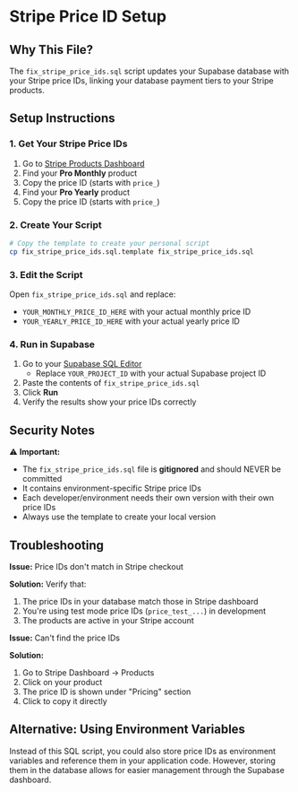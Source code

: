 # Stripe Price ID Setup

## Why This File?

The `fix_stripe_price_ids.sql` script updates your Supabase database with your Stripe price IDs, linking your database payment tiers to your Stripe products.

## Setup Instructions

### 1. Get Your Stripe Price IDs

1. Go to [Stripe Products Dashboard](https://dashboard.stripe.com/test/products)
2. Find your **Pro Monthly** product
3. Copy the price ID (starts with `price_`)
4. Find your **Pro Yearly** product
5. Copy the price ID (starts with `price_`)

### 2. Create Your Script

```bash
# Copy the template to create your personal script
cp fix_stripe_price_ids.sql.template fix_stripe_price_ids.sql
```

### 3. Edit the Script

Open `fix_stripe_price_ids.sql` and replace:
- `YOUR_MONTHLY_PRICE_ID_HERE` with your actual monthly price ID
- `YOUR_YEARLY_PRICE_ID_HERE` with your actual yearly price ID

### 4. Run in Supabase

1. Go to your [Supabase SQL Editor](https://supabase.com/dashboard/project/YOUR_PROJECT_ID/sql/new)
   - Replace `YOUR_PROJECT_ID` with your actual Supabase project ID
2. Paste the contents of `fix_stripe_price_ids.sql`
3. Click **Run**
4. Verify the results show your price IDs correctly

## Security Notes

⚠️ **Important:**
- The `fix_stripe_price_ids.sql` file is **gitignored** and should NEVER be committed
- It contains environment-specific Stripe price IDs
- Each developer/environment needs their own version with their own price IDs
- Always use the template to create your local version

## Troubleshooting

**Issue:** Price IDs don't match in Stripe checkout

**Solution:** Verify that:
1. The price IDs in your database match those in Stripe dashboard
2. You're using test mode price IDs (`price_test_...`) in development
3. The products are active in your Stripe account

**Issue:** Can't find the price IDs

**Solution:**
1. Go to Stripe Dashboard → Products
2. Click on your product
3. The price ID is shown under "Pricing" section
4. Click to copy it directly

## Alternative: Using Environment Variables

Instead of this SQL script, you could also store price IDs as environment variables and reference them in your application code. However, storing them in the database allows for easier management through the Supabase dashboard.
